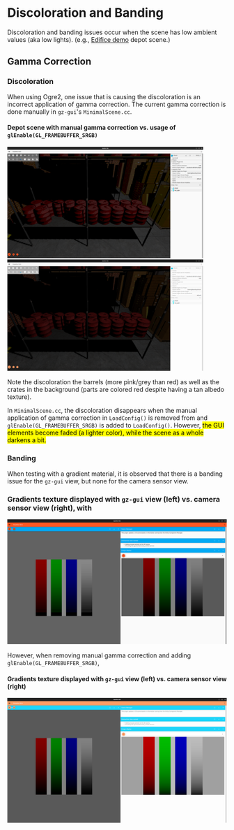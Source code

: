 # Discoloration and Banding

Discoloration and banding issues occur when the scene has low ambient values (aka low lights). (e.g., [Edifice demo](https://app.gazebosim.org/OpenRobotics/fuel/worlds/Edifice%20demo) depot scene.)

## Gamma Correction

### Discoloration

When using Ogre2, one issue that is causing the discoloration is an incorrect application of gamma correction. The current gamma correction is done manually in `gz-gui`'s `MinimalScene.cc`.

#### Depot scene with manual gamma correction vs. usage of `glEnable(GL_FRAMEBUFFER_SRGB)`

<img src="./img/depot manual.png" width ="450"/> <img src="./img/depot glenable.png" width ="450"/>

Note the discoloration the barrels (more pink/grey than red) as well as the crates in the background (parts are colored red despite having a tan albedo texture).

In `MinimalScene.cc`, the discoloration disappears when the manual application of gamma correction in `LoadConfig()` is removed from and `glEnable(GL_FRAMEBUFFER_SRGB)` is added to `LoadConfig()`. However, <mark>the GUI elements become faded (a lighter color), while the scene as a whole darkens a bit.</mark>

### Banding

When testing with a gradient material, it is observed that there is a banding issue for the `gz-gui` view, but none for the camera sensor view. 

### Gradients texture displayed with `gz-gui` view (left) vs. camera sensor view (right), with 

<img src="./img/gradients manual.png" width ="900"/>

However, when removing manual gamma correction and adding `glEnable(GL_FRAMEBUFFER_SRGB)`, 

#### Gradients texture displayed with `gz-gui` view (left) vs. camera sensor view (right)

<img src="./img/gradients glenable.png" width ="900"/>